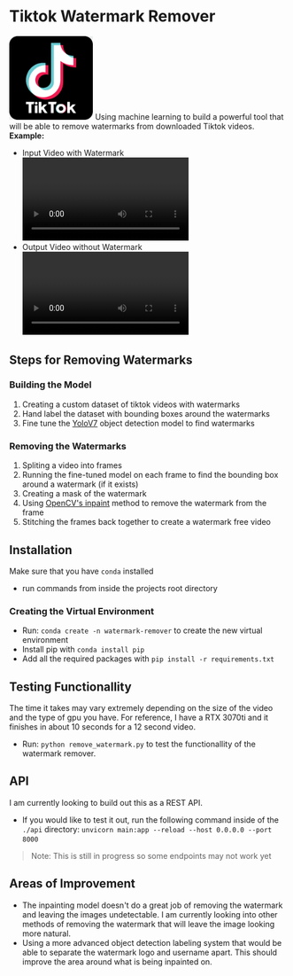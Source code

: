 # Tiktok Watermark Remover
<img src="./tiktok-logo.png"  width="30%" height="30%"></img>
Using machine learning to build a powerful tool that will be able to remove watermarks from downloaded Tiktok videos.
</br>
**Example:**
* Input Video with Watermark ![input video](./testing/test.mp4)
* Output Video without Watermark ![output video](./testing/output.mp4)



## Steps for Removing Watermarks
### Building the Model
1. Creating a custom dataset of tiktok videos with watermarks
2. Hand label the dataset with bounding boxes around the watermarks
3. Fine tune the [YoloV7](https://github.com/WongKinYiu/yolov7) object detection model to find watermarks

### Removing the Watermarks
1. Spliting a video into frames
2. Running the fine-tuned model on each frame to find the bounding box around a watermark (if it exists)
3. Creating a mask of the watermark
4. Using [OpenCV's inpaint](https://docs.opencv.org/3.4/df/d3d/tutorial_py_inpainting.html) method to remove the watermark from the frame
5. Stitching the frames back together to create a watermark free video


## Installation
Make sure that you have `conda` installed
* run commands from inside the projects root directory

### Creating the Virtual Environment
* Run: `conda create -n watermark-remover` to create the new virtual environment
* Install pip with `conda install pip`
* Add all the required packages with `pip install -r requirements.txt`

## Testing Functionallity
The time it takes may vary extremely depending on the size of the video and the type of gpu you have. For reference, I have a RTX 3070ti and it finishes in about 10 seconds for a 12 second video.
* Run: `python remove_watermark.py` to test the functionallity of the watermark remover.

## API
I am currently looking to build out this as a REST API. 
* If you would like to test it out, run the following command inside of the `./api` directory: `unvicorn main:app --reload --host 0.0.0.0 --port 8000`
> Note: This is still in progress so some endpoints may not work yet


## Areas of Improvement
* The inpainting model doesn't do a great job of removing the watermark and leaving the images undetectable. I am currently looking into other methods of removing the watermark that will leave the image looking more natural.
* Using a more advanced object detection labeling system that would be able to separate the watermark logo and username apart. This should improve the area around what is being inpainted on.
